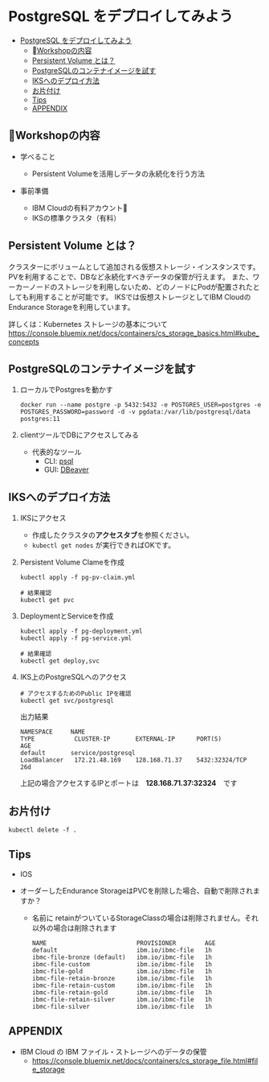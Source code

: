 # PostgreSQL をデプロイしてみよう

- [PostgreSQL をデプロイしてみよう](#postgresql-%E3%82%92%E3%83%87%E3%83%97%E3%83%AD%E3%82%A4%E3%81%97%E3%81%A6%E3%81%BF%E3%82%88%E3%81%86)
  - [Workshopの内容](#%08workshop%E3%81%AE%E5%86%85%E5%AE%B9)
  - [Persistent Volume とは？](#persistent-volume-%E3%81%A8%E3%81%AF)
  - [PostgreSQLのコンテナイメージを試す](#postgresql%E3%81%AE%E3%82%B3%E3%83%B3%E3%83%86%E3%83%8A%E3%82%A4%E3%83%A1%E3%83%BC%E3%82%B8%E3%82%92%E8%A9%A6%E3%81%99)
  - [IKSへのデプロイ方法](#iks%E3%81%B8%E3%81%AE%E3%83%87%E3%83%97%E3%83%AD%E3%82%A4%E6%96%B9%E6%B3%95)
  - [お片付け](#%E3%81%8A%E7%89%87%E4%BB%98%E3%81%91)
  - [Tips](#tips)
  - [APPENDIX](#appendix)



## Workshopの内容

* 学べること
  * Persistent Volumeを活用しデータの永続化を行う方法

* 事前準備
  * IBM Cloudの有料アカウント
  * IKSの標準クラスタ（有料）


## Persistent Volume とは？

クラスターにボリュームとして追加される仮想ストレージ・インスタンスです。
PVを利用することで、DBなど永続化すべきデータの保管が行えます。
また、ワーカーノードのストレージを利用しないため、どのノードにPodが配置されたとしても利用することが可能です。
IKSでは仮想ストレージとしてIBM CloudのEndurance Storageを利用しています。

詳しくは：Kubernetes ストレージの基本について
https://console.bluemix.net/docs/containers/cs_storage_basics.html#kube_concepts


## PostgreSQLのコンテナイメージを試す
1. ローカルでPostgresを動かす
    ```
    docker run --name postgre -p 5432:5432 -e POSTGRES_USER=postgres -e POSTGRES_PASSWORD=password -d -v pgdata:/var/lib/postgresql/data postgres:11
    ```

2. clientツールでDBにアクセスしてみる

   * 代表的なツール
     * CLI: [psql](https://www.postgresql.jp/document/9.1/html/app-psql.html)
     * GUI: [DBeaver](https://dbeaver.io/)


## IKSへのデプロイ方法
1. IKSにアクセス

   * 作成したクラスタの**アクセスタブ**を参照ください。
   * ```kubectl get nodes``` が実行できればOKです。


2. Persistent Volume Clameを作成

    ```
    kubectl apply -f pg-pv-claim.yml

    # 結果確認
    kubectl get pvc
    ```


3. DeploymentとServiceを作成

    ```
    kubectl apply -f pg-deployment.yml
    kubectl apply -f pg-service.yml

    # 結果確認
    kubectl get deploy,svc
    ```


4. IKS上のPostgreSQLへのアクセス

    ```
    # アクセスするためのPublic IPを確認
    kubectl get svc/postgresql
    ```

    出力結果
    ```
    NAMESPACE     NAME                                                     TYPE           CLUSTER-IP       EXTERNAL-IP      PORT(S)                      AGE
    default       service/postgresql                                       LoadBalancer   172.21.48.169    128.168.71.37    5432:32324/TCP               26d
    ```
    上記の場合アクセスするIPとポートは　**128.168.71.37:32324**　です


## お片付け
```
kubectl delete -f .
```


## Tips
* IOS

* オーダーしたEndurance StorageはPVCを削除した場合、自動で削除されますか？
  * 名前に retainがついているStorageClassの場合は削除されません。それ以外の場合は削除されます
    ```
    NAME                         PROVISIONER        AGE
    default                      ibm.io/ibmc-file   1h
    ibmc-file-bronze (default)   ibm.io/ibmc-file   1h
    ibmc-file-custom             ibm.io/ibmc-file   1h
    ibmc-file-gold               ibm.io/ibmc-file   1h
    ibmc-file-retain-bronze      ibm.io/ibmc-file   1h
    ibmc-file-retain-custom      ibm.io/ibmc-file   1h
    ibmc-file-retain-gold        ibm.io/ibmc-file   1h
    ibmc-file-retain-silver      ibm.io/ibmc-file   1h
    ibmc-file-silver             ibm.io/ibmc-file   1h
    ```

## APPENDIX
* IBM Cloud の IBM ファイル・ストレージへのデータの保管
    - https://console.bluemix.net/docs/containers/cs_storage_file.html#file_storage
